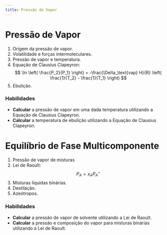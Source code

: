 ```yaml
---
title: Pressão de Vapor
---
```


# Pressão de Vapor

1. Origem da pressão de vapor.
2. Volatilidade e forças intermoleculares.
3. Pressão de vapor e temperatura.
4. Equação de Clausius Clapeyron:
   $$
   \ln \left( \frac{P_2}{P_1} \right) = -\frac{\Delta_\text{vap} H}{R} \left( \frac{1}{T_2} - \frac{1}{T_1} \right)
   $$
5. Ebulição.

### Habilidades

- **Calcular** a pressão de vapor em uma dada temperatura utilizando a Equação de Clausius Clapeyron.
- **Calcular** a temperatura de ebulição utilizando a Equação de Clausius Clapeyron.

# Equilíbrio de Fase Multicomponente

1. Pressão de vapor de misturas
2. Lei de Raoult:
   $$
   P_A = x_A P_A^\star
   $$
3. Misturas líquidas binárias.
4. Destilação.
5. Azeótropos.

### Habilidades

- **Calcular** a pressão de vapor de solvente utilizando a Lei de Raoult.
- **Calcular** a pressão e composição do vapor para misturas binárias utilizando a Lei de Raoult.

